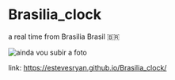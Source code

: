 # Brasilia_clock
a real time from Brasilia Brasil 🇧🇷

<img src="" alt="ainda vou subir a foto"></img>

link: https://estevesryan.github.io/Brasilia_clock/
